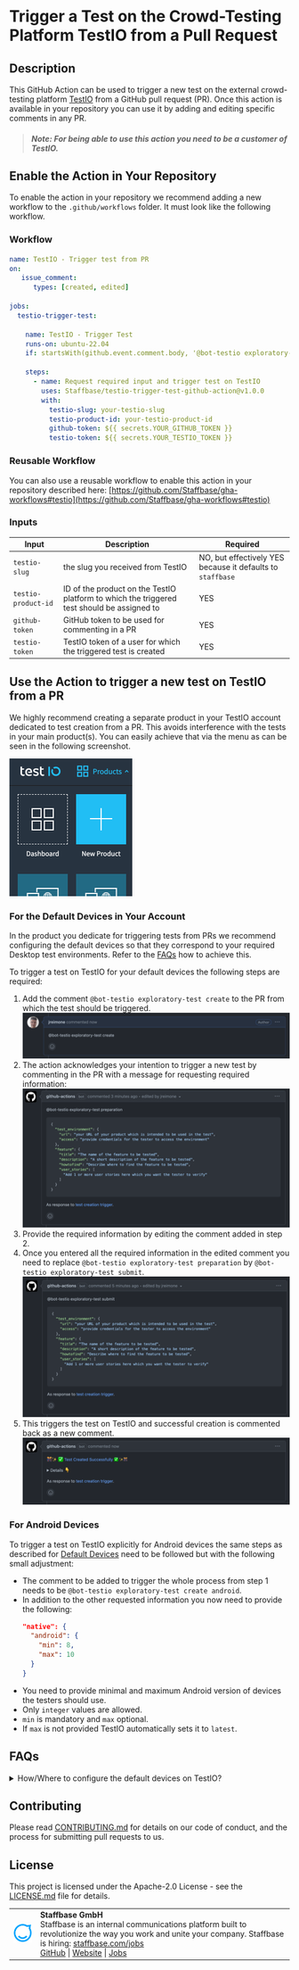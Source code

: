 # Trigger a Test on the Crowd-Testing Platform TestIO from a Pull Request 

## Description

This GitHub Action can be used to trigger a new test on the external crowd-testing platform [TestIO](https://test.io/services/exploratory-testing) from a GitHub pull request (PR).
Once this action is available in your repository you can use it by adding and editing specific comments in any PR.

> ##### Note: For being able to use this action you need to be a customer of TestIO.

## Enable the Action in Your Repository 

To enable the action in your repository we recommend adding a new workflow to the `.github/workflows` folder.
It must look like the following workflow. 

### Workflow

```yaml
name: TestIO - Trigger test from PR
on:
   issue_comment:
      types: [created, edited]

jobs:
  testio-trigger-test:

    name: TestIO - Trigger Test
    runs-on: ubuntu-22.04
    if: startsWith(github.event.comment.body, '@bot-testio exploratory-test')     # this is the prefix all subsequent comments must start with

    steps:
      - name: Request required input and trigger test on TestIO
        uses: Staffbase/testio-trigger-test-github-action@v1.0.0
        with:
          testio-slug: your-testio-slug
          testio-product-id: your-testio-product-id
          github-token: ${{ secrets.YOUR_GITHUB_TOKEN }}
          testio-token: ${{ secrets.YOUR_TESTIO_TOKEN }}
```

### Reusable Workflow

You can also use a reusable workflow to enable this action in your repository described here: [https://github.com/Staffbase/gha-workflows#testio](https://github.com/Staffbase/gha-workflows#testio)

### Inputs

| Input               | Description                                                  | Required                                                   |
| ------------------- | ------------------------------------------------------------ | ---------------------------------------------------------- |
| `testio-slug`       | the slug you received from TestIO                            | NO, but effectively YES because it defaults to `staffbase` |
| `testio-product-id` | ID of the product on the TestIO platform to which the triggered test should be assigned to | YES                                                        |
| `github-token`      | GitHub token to be used for commenting in a PR               | YES                                                        |
| `testio-token`      | TestIO token of a user for which the triggered test is created | YES                                                        |

## Use the Action to trigger a new test on TestIO from a PR

We highly recommend creating a separate product in your TestIO account dedicated to test creation from a PR.
This avoids interference with the tests in your main product(s). 
You can easily achieve that via the menu as can be seen in the following screenshot.

<img src="docs/assets/images/testio-create-product.png" alt="create new TestIO product" />

### For the Default Devices in Your Account

In the product you dedicate for triggering tests from PRs we recommend configuring the default devices so that 
they correspond to your required Desktop test environments. Refer to the [FAQs](#faqs) how to achieve this.

To trigger a test on TestIO for your default devices the following steps are required:

1. Add the comment `@bot-testio exploratory-test create` to the PR from which the test should be triggered.
   <img src="docs/assets/images/test-create.png" alt="create test comment" />
2. The action acknowledges your intention to trigger a new test by commenting in the PR with a message for requesting required information:
   <img src="docs/assets/images/test-prepare.png" alt="prepare test comment" />
3. Provide the required information by editing the comment added in step 2.
4. Once you entered all the required information in the edited comment you need to replace `@bot-testio exploratory-test preparation` by `@bot-testio exploratory-test submit`.
   <img src="docs/assets/images/test-submit.png" alt="submit test comment" />
5. This triggers the test on TestIO and successful creation is commented back as a new comment.
   <img src="docs/assets/images/test-success.png" alt="success test comment" />

### For Android Devices

To trigger a test on TestIO explicitly for Android devices the same steps as described for [Default Devices](#for-the-default-devices-in-your-account)
need to be followed but with the following small adjustment:

- The comment to be added to trigger the whole process from step 1 needs to be `@bot-testio exploratory-test create android`.
- In addition to the other requested information you now need to provide the following:
  ```json
  "native": {
    "android": {
      "min": 8,
      "max": 10
    }
  }
  ```
- You need to provide minimal and maximum Android version of devices the testers should use.
- Only `integer` values are allowed.
- `min` is mandatory and `max` optional.
- If `max` is not provided TestIO automatically sets it to `latest`.

## FAQs

<details>
<summary>How/Where to configure the default devices on TestIO?</summary>
Find the Default Devices in the menu as can be seen in the following screenshot.

<img src="docs/assets/images/testio-manage-default-devices.png" alt="manage default TestIO devices" />

</details>

## Contributing

Please read [CONTRIBUTING.md](CONTRIBUTING.md) for details on our code of conduct, and the process for submitting pull requests to us.

## License

This project is licensed under the Apache-2.0 License - see the [LICENSE.md](LICENSE) file for details.

<table>
  <tr>
    <td>
      <img src="docs/assets/images/staffbase.png" alt="Staffbase GmbH" width="96" />
    </td>
    <td>
      <b>Staffbase GmbH</b>
      <br />Staffbase is an internal communications platform built to revolutionize the way you work and unite your company. Staffbase is hiring: <a href="https://staffbase.com/jobs/" target="_blank" rel="noreferrer">staffbase.com/jobs</a>
      <br /><a href="https://github.com/Staffbase" target="_blank" rel="noreferrer">GitHub</a> | <a href="https://staffbase.com/" target="_blank" rel="noreferrer">Website</a> | <a href="https://staffbase.com/jobs/" target="_blank" rel="noreferrer">Jobs</a>
    </td>
  </tr>
</table>